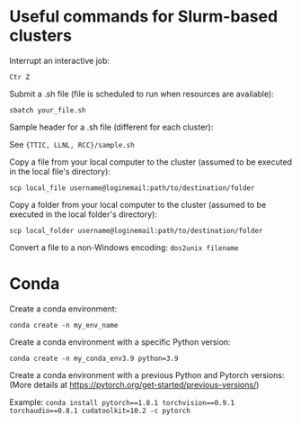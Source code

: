 # Useful commands for Slurm-based clusters

Interrupt an interactive job:

```Ctr Z```

Submit a .sh file (file is scheduled to run when resources are available):

```sbatch your_file.sh```

Sample header for a .sh file (different for each cluster): 

See ```{TTIC, LLNL, RCC}/sample.sh```

Copy a file from your local computer to the cluster (assumed to be executed in the local file's directory):

```scp local_file username@loginemail:path/to/destination/folder```

Copy a folder from your local computer to the cluster (assumed to be executed in the local folder's directory):

```scp local_folder username@loginemail:path/to/destination/folder```


Convert a file to a non-Windows encoding:
```dos2unix filename```

# Conda

Create a conda environment:

```conda create -n my_env_name```

Create a conda environment with a specific Python version:

```conda create -n my_conda_env3.9 python=3.9```

Create a conda environment with a previous Python and Pytorch versions: (More details at https://pytorch.org/get-started/previous-versions/)

Example: ```conda install pytorch==1.8.1 torchvision==0.9.1 torchaudio==0.8.1 cudatoolkit=10.2 -c pytorch```